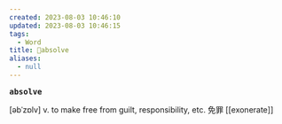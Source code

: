 ```yaml
---
created: 2023-08-03 10:46:10
updated: 2023-08-03 10:46:15
tags:
  - Word
title: 📖absolve
aliases:
  - null
---
```


<pre><strong>absolve</strong></pre>
[əbˈzɒlv]
v. to make free from guilt, responsibility, etc. 免罪
[[exonerate]]
